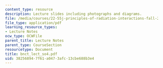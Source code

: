 ```yaml
---
content_type: resource
description: Lecture slides including photographs and diagrams.
file: /media/courses/22-55j-principles-of-radiation-interactions-fall-2004/382568947f61a0473afc13cbe688b3e4_bnct_lect_so4.pdf
file_type: application/pdf
learning_resource_types:
- Lecture Notes
ocw_type: OCWFile
parent_title: Lecture Notes
parent_type: CourseSection
resourcetype: Document
title: bnct_lect_so4.pdf
uid: 38256894-7f61-a047-3afc-13cbe688b3e4
---
```

